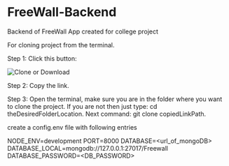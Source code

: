 # FreeWall-Backend

Backend of FreeWall App created for college project

For cloning project from the terminal.

Step 1: Click this button:

![Clone or Download](https://i.stack.imgur.com/LqUA0m.png)

Step 2: Copy the link.

Step 3: Open the terminal, make sure you are in the folder where you want to clone the project. 
If you are not then just type: cd theDesiredFolderLocation. 
Next command: git clone copiedLinkPath.

create a config.env file with following entries

NODE_ENV=development
PORT=8000
DATABASE=<url_of_mongoDB>
DATABASE_LOCAL=mongodb://127.0.0.1:27017/Freewall
DATABASE_PASSWORD=<DB_PASSWORD>
